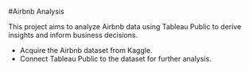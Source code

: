 #Airbnb Analysis

This project aims to analyze Airbnb data using Tableau Public to derive insights and inform business decisions.

- Acquire the Airbnb dataset from Kaggle.
- Connect Tableau Public to the dataset for further analysis.

